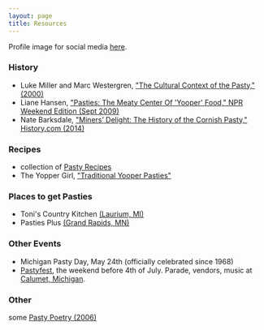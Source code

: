 ```yaml
---
layout: page
title: Resources
---
```


Profile image for social media [here](/images/pastyProfile.jpg "pasty").

### History

* Luke Miller and Marc Westergren, ["The Cultural Context of the Pasty," (2000)](http://www.hu.mtu.edu/vup/pasty/pastymain.html)
* Liane Hansen, ["Pasties: The Meaty Center Of 'Yooper' Food," NPR Weekend Edition (Sept 2009)](http://www.npr.org/templates/story/story.php?storyId=113207915)
* Nate Barksdale, ["Miners’ Delight: The History of the Cornish Pasty," History.com (2014)](http://www.history.com/news/hungry-history/miners-delight-the-history-of-the-cornish-pasty)

### Recipes

* collection of [Pasty Recipes](http://www.hu.mtu.edu/vup/pasty/recipes.htm)
* The Yopper Girl, ["Traditional Yooper Pasties"](http://theyoopergirl.com/2015/02/traditional-yooper-pasties/)

### Places to get Pasties

* Toni's Country Kitchen [(Laurium, MI)](https://www.google.com/maps/place/Toni's+Country+Kitchen/@47.2365973,-88.4424539,15z/data=!4m2!3m1!1s0x0:0x5c107a0067cfc966)
* Pasties Plus [(Grand Rapids, MN)](https://www.google.com/maps/place/Pasties+Plus/@47.2361915,-93.5502384,15z/data=!4m2!3m1!1s0x0:0x109cc7ef562439a9)


### Other Events

* Michigan Pasty Day, May 24th (officially celebrated since 1968)
* [Pastyfest](http://www.mainstreetcalumet.com/eventscalendar.html), the weekend before 4th of July. Parade, vendors, music at [Calumet, Michigan](https://www.google.com/maps/place/Calumet,+Calumet+Twp,+MI+49913/). 

### Other 

some [Pasty Poetry (2006)](http://www.pasty.com/discus/messages/411/2341.html)